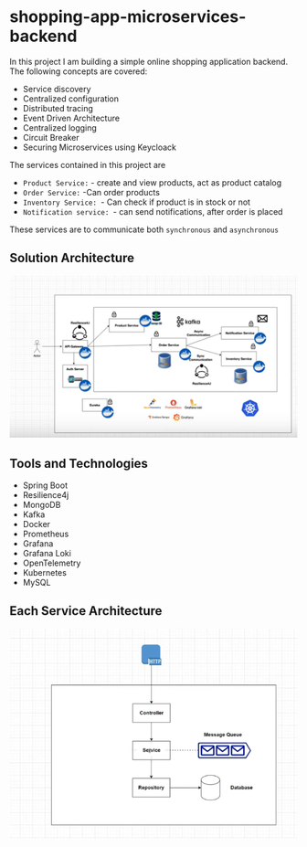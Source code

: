# shopping-app-microservices-backend
In this project I am building a simple online shopping application backend. The following concepts are covered:
+ Service discovery
+ Centralized configuration
+ Distributed tracing
+ Event Driven Architecture
+ Centralized logging
+ Circuit Breaker
+ Securing Microservices using Keycloack

The services contained in this project are
+ `Product Service:` - create and view products, act as product catalog
+ `Order Service:` -Can order products
+ `Inventory Service: `- Can check if product is in stock or not
+ `Notification service: `- can send notifications, after order is placed

These services are to communicate both `synchronous` and `asynchronous`

## Solution Architecture
![Architecture](./drawings/Architecture.PNG)

## Tools and Technologies
+ Spring Boot
+ Resilience4j
+ MongoDB
+ Kafka
+ Docker
+ Prometheus
+ Grafana
+ Grafana Loki
+ OpenTelemetry
+ Kubernetes
+ MySQL

## Each Service Architecture
![Product Service](./drawings/Service.PNG)

